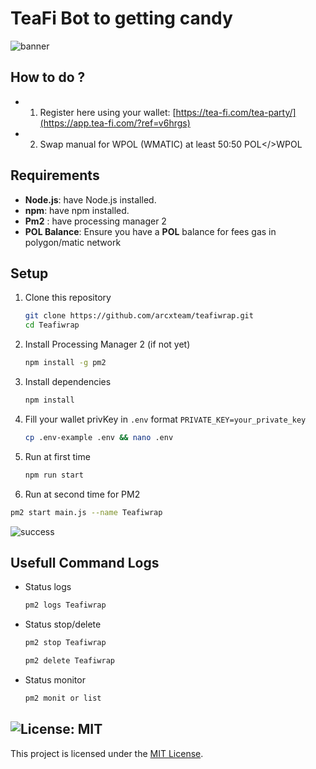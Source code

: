 # TeaFi Bot to getting candy 

![banner](image.png)

## How to do ?

- 1. Register here using your wallet: [https://tea-fi.com/tea-party/](https://app.tea-fi.com/?ref=v6hrgs)
- 2. Swap manual for WPOL (WMATIC) at least 50:50 POL</>WPOL

## Requirements

- **Node.js**: have Node.js installed.
- **npm**: have npm installed.
- **Pm2** : have processing manager 2
- **POL Balance**: Ensure you have a **POL** balance for fees gas in polygon/matic network

## Setup

1. Clone this repository
   ```bash
   git clone https://github.com/arcxteam/teafiwrap.git
   cd Teafiwrap
   ```
2. Install Processing Manager 2 (if not yet)
   ```bash
   npm install -g pm2
   ```
3. Install dependencies
   ```bash
   npm install
   ```
4. Fill your wallet privKey in `.env` format `PRIVATE_KEY=your_private_key`
    ```bash
    cp .env-example .env && nano .env
    ```
5. Run at first time
   ```bash
   npm run start
   ```
6.  Run at second time for PM2
   ```bash
   pm2 start main.js --name Teafiwrap
   ```

   ![success](image-1.png)

## Usefull Command Logs

- Status logs
   ```bash
   pm2 logs Teafiwrap
   ```
- Status stop/delete
   ```bash
   pm2 stop Teafiwrap
   ```

   ```bash
   pm2 delete Teafiwrap
   ```
- Status monitor
   ```bash
   pm2 monit or list
   ```

## ![License: MIT](https://img.shields.io/badge/License-MIT-yellow.svg)

This project is licensed under the [MIT License](LICENSE).